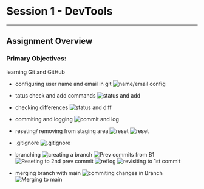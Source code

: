 # Session 1 - DevTools 

---

## Assignment Overview

### Primary Objectives:
learning Git and GitHub

- configuring user name and email in git
    ![name/email config](image.png)

- tatus check and add commands
    ![status and add](image-1.png)

- checking differences
    ![status and diff](image-2.png)

- commiting and logging
    ![commit and log](image-3.png)

- reseting/ removing from staging area
    ![reset](image-4.png)
    ![reset](image-5.png)

- .gitignore
    ![.gitignore](image-6.png)

- branching
    ![creating a branch](<image-7.png>)
    ![Prev commits from B1](<image-8.png>)
    ![Reseting to 2nd prev commit](<image-9.png>)
    ![reflog](<image-10.png>)
    ![revisiting to 1st commit](<image-11.png>)

- merging branch with main
    ![commiting changes in Branch](image-12.png)
    ![Merging to  main](image-13.png)
    